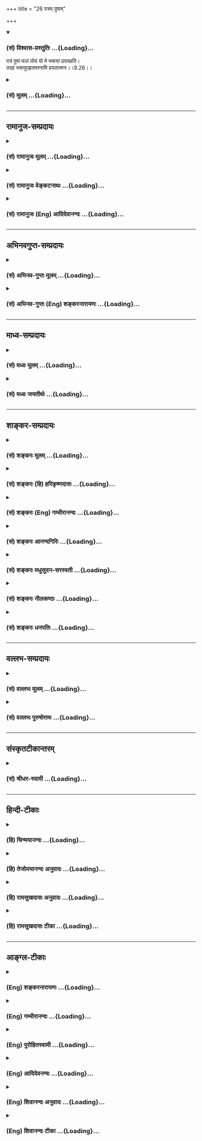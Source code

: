 +++
title = "26 पत्रम् पुष्पम्"

+++
<div class="js_include" newlevelforh1="3" title="(सं) विश्वास-प्रस्तुतिः" unfilled url="/purANam_vaiShNavam/mahAbhAratam/06-bhIShma-parva/03-bhagavad-gItA-parva/saMskRtam/vishvAsa-prastutiH/09_rAja-vidyA-rAja-guhy/26_patram_puShpam.md">
<details open><summary><h3>(सं) विश्वास-प्रस्तुतिः ...{Loading}...</h3></summary>

पत्रं पुष्पं फलं तोयं यो मे भक्त्या प्रयच्छति।  
तदहं भक्त्युपहृतमश्नामि प्रयतात्मनः।।9.26।।
</details>
</div>
<div class="js_include collapsed" newlevelforh1="3" title="(सं) मूलम्" unfilled url="/purANam_vaiShNavam/mahAbhAratam/06-bhIShma-parva/03-bhagavad-gItA-parva/saMskRtam/mUlam/09_rAja-vidyA-rAja-guhy/26_patram_puShpam.md">
<details><summary><h3>(सं) मूलम् ...{Loading}...</h3></summary>

पत्रं पुष्पं फलं तोयं यो मे भक्त्या प्रयच्छति।  
तदहं भक्त्युपहृतमश्नामि प्रयतात्मनः।।9.26।।
</details>
</div>


_________________
## रामानुज-सम्प्रदायः
<div class="js_include collapsed" newlevelforh1="3" title="(सं) रामानुजः मूलम्" unfilled url="/purANam_vaiShNavam/mahAbhAratam/06-bhIShma-parva/03-bhagavad-gItA-parva/saMskRtam/rAmAnujaH/mUlam/09_rAja-vidyA-rAja-guhy/26_patram_puShpam.md">
<details><summary><h3>(सं) रामानुजः मूलम् ...{Loading}...</h3></summary>

।।9.26।। सर्वसुलभं **पत्रं** वा **पुष्पं** वा **फलं** वा तोयं वा **यो
भक्त्या मे प्रयच्छति** अत्यर्थमत्प्रियतया तत्प्रदानेन विना आत्मधारणम्
अलभमानतया तदेकप्रयोजनो यो मे पत्रादिकं ददाति तस्य **प्रयतात्मनः**
तत्प्रदानैकप्रयोजनत्वरूपशुद्धियुक्तमनसः **तत्** तथाविध**भक्त्युपहृतम्
अहं** सर्वेश्वरो निखिलजगदुदयविभवलयलीलः अवाप्तसमस्तकामः सत्यसंकल्पः
अनवधिकातिशयासंख्येकल्याणगुणगणः स्वाभाविकानवधिकातिशयानन्दस्वानुभवे
वर्तमानः अपि; मनोरथपथदूरवर्ति प्रियं प्राप्य इव **अश्नामि।** यथा उक्तं
मोक्षधर्मे -- याः क्रियाः संप्रयुक्ताः स्युः एकान्तगतबुद्धिभिः। ताः
सर्वाः शिरसा देवः प्रतिगृह्णाति वै स्वयम्।। (महा0 शा0 340।64)
इति। यस्माद् ज्ञानिनां महात्मनां वाङ्मनसागोचरः अयं विशेषः तस्मात् त्वं च
ज्ञानी भूत्वा उक्तलक्षणभक्तिभारावनतात्मा आत्मीयः
कीर्तनयतनार्चनप्रणामादिकं सततं कुर्वाणो लौकिकं वैदिकं च नित्यनैमित्तिकं
कर्म च इत्थं कुरु इति आह --

</details>
</div>
<div class="js_include collapsed" newlevelforh1="3" title="(सं) रामानुजः वेङ्कटनाथः" unfilled url="/purANam_vaiShNavam/mahAbhAratam/06-bhIShma-parva/03-bhagavad-gItA-parva/saMskRtam/rAmAnujaH/venkaTanAthaH/09_rAja-vidyA-rAja-guhy/26_patram_puShpam.md">
<details><summary><h3>(सं) रामानुजः वेङ्कटनाथः ...{Loading}...</h3></summary>

  
  
।।9.26।। समानेऽप्यायासे प्राप्यवैषम्यमुक्तम्; अथोपायवैषम्यमुच्यत
इत्याहमद्याजिनामिति। मद्यजनशीलानामित्यथः। अयमपीति
उपास्यसौलभ्यातिशयप्रयुक्तोपायसौकर्यरूप इत्यर्थः। पत्रपुष्पफलानां प्रायशो
हेतुकार्यभावात् क्रमविन्यासः। तस्य तत्तत्कालानुरूपं यथासम्भवं किमपि
लभ्यमिति भावः। पत्रादीनां समासाकरणादसमुच्चयाच्च परस्परनैरपेक्ष्यं
सूचितम् तद्द्योतनायपत्रं वेत्यादिविकल्पकरणम्। एकैकेन तुष्यति भगवानिति
ह्युच्यते। अन्यत्पूर्णादपां कुम्भादन्यत्पादावनेज(सेच)नात्।
अन्यत्कुशलसम्प्रश्ना(न्नैवेक्ष्यति)न्न चेच्छति जनार्दनः \[म.भा.5।87।13\]
इति सर्वाभावेऽपि तोयं लभ्यमित्यभिप्रायेण तस्य पश्चादुक्तिः।
नह्येतद्वित्तव्ययादिसाध्यतया दरिद्रादीनां
दुर्लभमित्यभिप्रायेणसर्वसुलभमित्युक्तम्। अन्यत्र चाहुः -- पत्रेषु
पुष्पेषु फलेषु तोयेष्वक्रीतलभ्येषु सदैव सत्सु। भक्त्यैकलभ्ये पुरुषे
पुराणे मुक्त्यै किमर्थं क्रियते न यत्नः \[गा.पु.पू.219।34ना.पु.62।19\]
इति। य इति सामान्यनिर्देशेन सापराधनिरपराधजडाजडादिविभागमपि न
पश्यामीत्यभिप्रेतम्। वक्ष्यति हि -- येऽपि स्युः पापयोनयः। स्त्रियो
वैश्याः \[9।32\] इत्यादि।  
  
भक्त्येति। भक्त्येत्यनेन
दृष्टादृष्टप्रत्यवायपरिहारफलान्तरहेतुत्वव्यवच्छेदः तद्व्यञ्जयतिअत्यथंति।
प्रयतात्मशब्दं व्याख्यातितत्प्रदानति। तस्य ताम्रतलौ तात चरणौ
सुप्रतिष्ठितौ। सुजातमृदुरक्ताभिरङ्गुलीभिरलङ्कृतौ। प्रयत्नेन मया मूर्ध्ना
गृहीत्वा ह्यभिवन्दितौ इत्यादिष्विव प्रयोजनान्तररागरूपाशुद्धिविरहः
प्रयतत्वमित्यर्थः। पुण्येष्वपि फलाभिसन्धिरेव हि मनसोऽशुद्धिः। तदप्याहुः
-- तपो न कल्कोऽध्ययनं न कल्कः स्वाभाविको वेदविधिर्न कल्कः। प्रसह्य
वित्ताहरणं न कल्कस्तान्येव भावोपहतानि कल्कः \[म.भा.1.1।275\]
इति। भक्त्युपहृतम् इति पुनः कीर्तनं भगवदादरणीयत्वे हेतुरयमेवेति
ज्ञापनार्थम्। तथाच स्वयमेवाहअण्वप्युपहृतं भक्तैर्मम भोगाय जायते।
भूर्यप्यभक्तोपहृतं न मे भोगाय जायते \[पं.रा.\] इति। फलाभिलाषिणामपि
काचिद्भक्तिरस्तीति तद्व्युदासाय तच्छब्द
इत्यभिप्रायेणतथाविधभक्त्युपहृतमित्युक्तम्।
पत्रादिक्षुद्रद्रव्यपरिग्रहपरिपन्थिनः प्रकारा अहंशब्देन विवक्षिता इति
दर्शयितुंसर्वेश्वर इत्यादिकम्। अपिशब्दः प्रत्येकमन्वेतव्यः। सर्वेश्वर इति
यथेन्द्रादयः स्वशक्तिवृद्धये हविरादिकं गृह्णन्ति न हि तथाऽहं;
सर्वगोचरसदातननियमनशक्तिशालित्वादिति भावः।  
  
निखिलजगदुदयविभवलयलील इति न हि मल्लीलोपकरणाद्बहिर्भूतं पत्रादिकं मह्यं
दीयत इति भावः। अवाप्तसमस्तकाम इति न हि मे
अनवाप्तमवाप्तव्यमस्तीत्यभिप्रायः। सत्यसङ्कल्प इति न हि ममाशक्यं
किञ्चिदन्येनोपहृतं स्वीक्रियत इति भावः। अनवधिकेत्यादि गुणतः स्वरूपतश्च
निरतिशयानन्दतप्तस्य मे कियदिदं पत्रादिकं इति तात्पर्यम्। स्वाभाविकशब्देन
हेतुनैरपेक्ष्यं;वर्तमानशब्देन चानिवर्त्यत्वं विवक्षितम्। परिपूर्णोऽपि
भगवान् भक्तैर्यत्किञ्चिदीरितम्। सापेक्षवत्तदादत्ते तेन प्रीतो ददात्यलम्
\[म.भा.12।35।64\] इत्यस्यार्थमभिप्रयन्नाहमनोरथेति। अश्नामि
इत्युपभोगमात्रलक्षणा तेन निवेद्याभावे पत्रादिकमपि निवेद्यं स्यादिति
व्यज्यते। फलान्तरार्थिजनसमर्पितानांतत्सर्वं वेदवेद्यस्य (कृत्स्नं तु
तस्य देवस्य) चरणावुपतिष्ठते \[म.भा.12।343।63\] इति
भगवत्पादोपसर्पणमुक्त्वा परमैकान्तिजनदत्तानां भगवताऽत्यादरेण शिरसा
प्रतिग्रहो मोक्षधर्मेऽभिहित इत्याहयथोक्तमिति।  
  

</details>
</div>
<div class="js_include collapsed" newlevelforh1="3" title="(सं) रामानुजः (Eng) आदिदेवानन्दः" unfilled url="/purANam_vaiShNavam/mahAbhAratam/06-bhIShma-parva/03-bhagavad-gItA-parva/saMskRtam/rAmAnujaH/english/AdidevAnandaH/09_rAja-vidyA-rAja-guhy/26_patram_puShpam.md">
<details><summary><h3>(सं) रामानुजः (Eng) आदिदेवानन्दः ...{Loading}...</h3></summary>

9.26 Whoever offers to Me with true devotion a leaf, or a flower, or a
fruit or water, which can be easily obtained, I accept it. That true
devotion is love of such an exalted kind that the devotee cannot sustain
himself without making such offering; the devotee has no extraneous
purpose other than serving Me. Such an offering coming from a heart
rendered pure with that singleness of purpose of considering the
offering as an end in itself - I, the Lord of the universe, whose sport
consists in the origin, maintenance and dissolution of the entire world,
who has all desires fulfilled, whose will is always accomplished, whose
auspicious attributes are unlimited and unsurpassed, who is enjoying the
infinite and unsurpassed bliss that is in Myself - I accept and enjoy
the aforesaid type of offering, as if I was obtaining a desired object
far beyond the range of My hopes. Thus it is declared in the
Moksa-dharma: "Whatever acts are consecrated by those whose intellects
are concentrated in single-pointed devotion, all these, the Lord Himself
accepts on His head." (Ma. Bha. Sa., 340.64) Sri Krsna proceeds to say:
As there is this distinctive excellence, incomprehensible by speech and
mind in respect of these great men called the Jnanins, you also,
following them, become a Jnanin, i.e., have your self and all your
belongings 'bent down,' i.e., dedicated, under the weight of Bhakti as
prescribed earlier. Be always singing My praises, doing My services,
worshipping Me and prostrating before Me; also perform your secular and
Vedic duties, periodical and occasional, in this manner.'

</details>
</div>


_________________
## अभिनवगुप्त-सम्प्रदायः
<div class="js_include collapsed" newlevelforh1="3" title="(सं) अभिनव-गुप्तः मूलम्" unfilled url="/purANam_vaiShNavam/mahAbhAratam/06-bhIShma-parva/03-bhagavad-gItA-parva/saMskRtam/abhinava-guptaH/mUlam/09_rAja-vidyA-rAja-guhy/26_patram_puShpam.md">
<details><summary><h3>(सं) अभिनव-गुप्तः मूलम् ...{Loading}...</h3></summary>

।।9.26।। No commentary.

</details>
</div>
<div class="js_include collapsed" newlevelforh1="3" title="(सं) अभिनव-गुप्तः (Eng) शङ्करनारायणः" unfilled url="/purANam_vaiShNavam/mahAbhAratam/06-bhIShma-parva/03-bhagavad-gItA-parva/saMskRtam/abhinava-guptaH/english/shankaranArAyaNaH/09_rAja-vidyA-rAja-guhy/26_patram_puShpam.md">
<details><summary><h3>(सं) अभिनव-गुप्तः (Eng) शङ्करनारायणः ...{Loading}...</h3></summary>

9.23-26 Ye' pi etc. upto prayatatmanah. Even those who worship \[gods\]
with other names, they too \[in fact\] worship Me alone, becaue there is
nothing (no god) to be worshipped apart from the Brahman. But the
difference is that \[they do so\] by non-injunction. Non-injunction :
different injunctions. \[This amounts to saying that\] having the innate
nature of the Absolute Brahman-Existence, I am indeed worshipped by
manifold injunctions (i.e., sacrifices enjoined by injunctions). But
non-injunction should not be explained as 'by defective injunction' as
it has been done by others (other commentators), who acire dirts of
great sins by insulting other systems of philosophy. If their view is
correct then the declarations that are actually found viz., 'They offer
sacrifice to Me alone', and 'I am alone the enjoyer of all sacrifices' -
all would be inconsistent. Enough of talk with the sinful ones. Our
preceptors, however, explain \[ye'pyanya-etc.\] as follows : Those who,
following the principle of the doctrine of duality consider certain
deity as different from their own Self and as devoid of the innate
nature of the Brahman, and offer sacrifice to that deity only-but it is
only to Me, their own Self that even those men offer their sacrifices,
however by non-injunction i.e. by faulty injunction of the nature of
duality-view. That is why \[the Lord\] says (in verse 25) 'They do not
recognise Me, their own Self, correctly as that deity itself, i.e., as
the enjoyer \[of the oblation of the sacrifice\]. Hence they move away
from My nature . Why ; By being votaries of gods, they attain the gods
etc. (verse 26). It amounts to say that this \[fact of attaining these
gods\] is itself nothing but moving away \[from Me, the Self\]. On the
other hand, those who realise My nature (i.e. Me) as being not different
\[from their Self\], they offer sacrifices to Me alone, even though
those sacrifices etc. are for the gods, goblins and manes.' \[The Lord\]
is going to conclude \[the present topic\] as : '(Thus) offering
sacrifice to Me they attain Me alone.' (IX-29,35). But that alone is
called a deity which is aimed at \[according to injunction\], for
offering things (i.e. oblation). Hence, how can a sacrifice be offered
to one's own Self, a category that cannot be aimed at ; For example,
there is the injunction: 'The oblation \[of rice\] of the rite prayana,
crooked in the milk, is intended for the deity Aditi'; and hence this
Aditi becomes the object intended \[in the sacrifice\], because that
particular deity is an adjunct of an injunction, and because it is
included in the injunction as one to be aimed at. But \[in the present
case\], there is no injunction that concerns the Self. Having \[these
objections\] in mind \[the Lord\] says : \[They offer sacrifice\] to Me
following non-injunction. The idea is this : An injunction is reired
only in the case of a deity that is different from one's own Self. For,
the injunction is one of the nature of imparting the knowledge only of
that particular thing which is not known \[otherwise\]. But, one's own
Self, the Absolute Lord, is known, not following any injunction. For,
the knowledge of the Self is not brought by injunction. Certainly no
action is undertaken not aiming the Self. Therefore in all cases \[of
offerings\], intended for the deities like Indra etc., this Self of
one's own is certainly intended , as the Self is, by nature, the
illuminator of the entire Universe; as It is like a thread in a garland;
and as It is illumining \[on Its own accord\], asserting Its superiority
\[over all others\] and only serving as a background (bhittih, 'a
screen', or 'a wall') of the manifestations of the deity so intended by
him \[in the sacrifice\]. Thus it is established by logic that even the
votaries of gods offer sacrifices to Me (the Absolute) alone, becuase
'I' depends on no injunction. As far as these sacrificers are concerned,
the principal effect of the sacrifice viz., attaining 'Me', is not
intended by them as their own. On the other hand, they are very much
satisfied with attaining the status of Indra etc., just as a priest is
satisfied with limited fees. To indicate this, the parasmaipada form
(yajanti) \[is used\]. For, it has been stated by myself (Ag.)
\[else-where\] as : 'One, who knows the Vedas and does not know \[to
intend for\] the status of (or the word) Sambhu (the Absolute), would
feel afflicted in despair. \[For\], aspiring for the heaven, and
\[hence\] rejecting the status of \[the actual\] performer of of
sacrifice (yajamana), \[but at the same time\] performing sacrifice for
others (yajan), he has become a \[mere\] priest in the sacrifice.
Indeed, the divergently flowing floods of taste for action, without
exception, - even though they flow from the Absolute consciousness - do
not bestow \[on the performer\] the mighty ocean of Bliss of one's own
Self if they do not gain a complete stability' Thus whosoever realises
in the said manner, his sacrifice, though aimed at the deities like
Indra, is in fact a sacrifice offered to the Absolute Lord. Whatever may
be the other actions of his, they too become acts of worshipping his own
Self, the Absolute Lord, as It alone is intended in all his action. This
\[the Lord\] says :

</details>
</div>


_________________
## माध्व-सम्प्रदायः
<div class="js_include collapsed" newlevelforh1="3" title="(सं) मध्वः मूलम्" unfilled url="/purANam_vaiShNavam/mahAbhAratam/06-bhIShma-parva/03-bhagavad-gItA-parva/saMskRtam/madhvaH/mUlam/09_rAja-vidyA-rAja-guhy/26_patram_puShpam.md">
<details><summary><h3>(सं) मध्वः मूलम् ...{Loading}...</h3></summary>

।।9.26।। दुर्बलैस्त्वं पूजयितुमशक्यो महत्त्वादित्याशङक्याह -- पत्रमिति। न
त्वविहितपत्रादि; तस्यापराधत्वोक्तेर्वाराहादा। भक्त्यैवाहं तृप्य इति
भावः। भक्तप्रियं सकललोकनमस्कृतं च इति भारते। एतावानेव लोकेऽस्मिन् पुंसः
स्वार्थः परः स्मृतः। एकान्तभक्तिर्गोविन्दे यत्सर्वत्रात्मदर्शनम्
\[भाग.7।7।55\]।

</details>
</div>
<div class="js_include collapsed" newlevelforh1="3" title="(सं) मध्वः जयतीर्थः" unfilled url="/purANam_vaiShNavam/mahAbhAratam/06-bhIShma-parva/03-bhagavad-gItA-parva/saMskRtam/madhvaH/jayatIrthaH/09_rAja-vidyA-rAja-guhy/26_patram_puShpam.md">
<details><summary><h3>(सं) मध्वः जयतीर्थः ...{Loading}...</h3></summary>

।।9.26।। पत्रमित्यस्य सङ्गत्यप्रतीतेराह -- **दुर्बलैरिति**। अतस्तद्भजनस्य
महाफलत्वेऽपि तद्विहायाल्पानां देवानां भजनमल्पफलमपि सुशकत्वात्करोमीति
प्रासङ्गिकशङ्काशेषः। साधनानादरस्योक्तत्वाद्यत्किञ्चित्पत्रादिकमिति न
मन्तव्यमित्याह -- **न त्वि**ति। तत्किमपि भगवते समर्पणीयमेवेति
नियमोऽत्राभिप्रेत इत्यत आह -- **भक्त्यैवे**ति। कुतः इत्यत आह --
**भक्ते**ति। स्वार्थः स्वार्थसाधनोपायः।

</details>
</div>


_________________
## शाङ्कर-सम्प्रदायः
<div class="js_include collapsed" newlevelforh1="3" title="(सं) शङ्करः मूलम्" unfilled url="/purANam_vaiShNavam/mahAbhAratam/06-bhIShma-parva/03-bhagavad-gItA-parva/saMskRtam/shankaraH/mUlam/09_rAja-vidyA-rAja-guhy/26_patram_puShpam.md">
<details><summary><h3>(सं) शङ्करः मूलम् ...{Loading}...</h3></summary>

।।9.26।। --,**पत्रं पुष्पं फलं तोयम्** उदकं **यः** मे मह्यं **भक्त्या
प्रयच्छति;** तत् **अहं** पत्रादि **भक्त्या उपहृतं** भक्तिपूर्वकं
प्रापितं भक्त्युपहृतम् **अश्नामि** गृह्णामि **प्रयतात्मनः**
शुद्धबुद्धेः।। यतः एवम्; अतः --,

</details>
</div>
<div class="js_include collapsed" newlevelforh1="3" title="(सं) शङ्करः (हि) हरिकृष्णदासः" unfilled url="/purANam_vaiShNavam/mahAbhAratam/06-bhIShma-parva/03-bhagavad-gItA-parva/saMskRtam/shankaraH/hindI/harikRShNadAsaH/09_rAja-vidyA-rAja-guhy/26_patram_puShpam.md">
<details><summary><h3>(सं) शङ्करः (हि) हरिकृष्णदासः ...{Loading}...</h3></summary>

।।9.26।। मेरे भक्तोंको केवल अपुनरावृत्तिरूप अनन्त फल मिलता है इतना ही
नहीं; किंतु मेरी आराधना भी सुखपूर्वक की जा सकता है। कैसे ( सो कहते हैं
-- )  
  
जो भक्त मुझे पत्र; पुष्प; फल और जल आदि कुछ भी वस्तु भक्तिपूर्वक देता है;
उस प्रयतात्मा -- शुद्धबुद्धि भक्तके द्वारा भक्तिपूर्वक अर्पण किये हुए वे
पत्र पुष्पादि मैं ( स्वयं ) खाता हूँ अर्थात् ग्रहण करता हूँ।

</details>
</div>
<div class="js_include collapsed" newlevelforh1="3" title="(सं) शङ्करः (Eng) गम्भीरानन्दः" unfilled url="/purANam_vaiShNavam/mahAbhAratam/06-bhIShma-parva/03-bhagavad-gItA-parva/saMskRtam/shankaraH/english/gambhIrAnandaH/09_rAja-vidyA-rAja-guhy/26_patram_puShpam.md">
<details><summary><h3>(सं) शङ्करः (Eng) गम्भीरानन्दः ...{Loading}...</h3></summary>

9.26 Yah, whoever; prayaccati, offers; me, Me; bhaktya, with devotion;
patram, a leaf; puspam, a flower phalam, a fruit; or toyam, water;
asnami, I accept; tat, that (gift)-leaf etc.; prayata-atmanah, of the
pure-hearted man; which has been bhakti-upahrtam devotionally presented.
Since this is so, therefore-

</details>
</div>
<div class="js_include collapsed" newlevelforh1="3" title="(सं) शङ्करः आनन्दगिरिः" unfilled url="/purANam_vaiShNavam/mahAbhAratam/06-bhIShma-parva/03-bhagavad-gItA-parva/saMskRtam/shankaraH/AnandagiriH/09_rAja-vidyA-rAja-guhy/26_patram_puShpam.md">
<details><summary><h3>(सं) शङ्करः आनन्दगिरिः ...{Loading}...</h3></summary>

।।9.26।। अनन्तफलत्वाद्भगवदाराधनमेव कर्तव्यमित्युक्तं सुकरत्वाच्च तथेत्याह
-- **न केवलमिति।** भगवदाराधनस्य सुकरत्वमेव प्रश्नपूर्वकं प्रपञ्चयति --
**कथमित्यादिना।** यद्धि पुष्पादिकं भक्तिपूर्वकं मदर्थमर्पितं तेनायं
शुद्धचेतास्तपस्वी मामाराधयतीत्यहमवधारयामीत्याह -- **पत्रमित्यादिना।**

</details>
</div>
<div class="js_include collapsed" newlevelforh1="3" title="(सं) शङ्करः मधुसूदन-सरस्वती" unfilled url="/purANam_vaiShNavam/mahAbhAratam/06-bhIShma-parva/03-bhagavad-gItA-parva/saMskRtam/shankaraH/madhusUdana-sarasvatI/09_rAja-vidyA-rAja-guhy/26_patram_puShpam.md">
<details><summary><h3>(सं) शङ्करः मधुसूदन-सरस्वती ...{Loading}...</h3></summary>

।।9.26।। तदेवं देवतान्तराणि परित्यज्यानन्तफलत्वाद्भगवत एवाराधनं
कर्तव्यमतिसुकरत्वाच्चेत्याह -- पत्रं पुष्पं फलं तोयमन्यद्वाऽनायासलभ्यं
यत्किंचिद्वस्तु यः कश्चिदपि नरो मे मह्यमनन्तमहाविभूतिपतये परमेश्वराय
भक्त्यान वासुदेवात्परमस्ति किंचित् इति बुद्धिपूर्विकया प्रीत्या
प्रयच्छति ईश्वराय भृत्यवदुपकल्पयति।
मत्स्वत्वानास्पदद्रव्याभावात्सर्वस्यापि जगतो मयैवार्जितत्वात्। अतो
मदीयमेव सर्वं मह्यमर्पयति जनः तस्य प्रीत्या प्रयच्छतः प्रयतात्मनः
शुद्धबुद्धेस्तत्पत्रपुष्पादि तृच्छमपि वस्तु अहं सर्वेश्वरोऽश्नामि
अशनवत्प्रीत्या स्वीकृत्य तृप्यामि। अत्र
वाच्यस्यात्यन्ततिरस्कारादर्शनलक्षितेन स्वीकारविशेषेण प्रीत्यतिशयहेतुत्वं
व्यज्यते। न ह वै देवा अश्नन्ति न पिबन्त्येतदेवामृतं दृष्ट्वा तृप्यन्ति
इति श्रुतेः। कस्मात्तुच्छमपि तदश्नामि; यस्मात् भक्त्युपसंहृतं भक्त्या
प्रीत्या समर्पितम्। तेन प्रीत्या समर्पणं मत्स्वीकारनिमित्तमित्यर्थः।
अत्र भक्त्या प्रयच्छतीत्युक्त्वा पुनर्भक्त्युपहृतमिति वदन्नभक्तस्य
ब्राह्मणत्वतपस्वित्वादि मत्स्वीकारनिमित्तं न भवतीति परिसंख्यां सूचयति।
श्रीदामब्राह्मणानीततण्डुलकणभक्षणवत्प्रीतिविशेषप्रतिबद्धभक्ष्याभक्ष्यविज्ञानो
बाल इव मात्राद्यर्पितं पत्रपुष्पादि,भक्तार्पितं साक्षादेव भक्षयामीति वा।
तेन भक्तिरेव मत्परितोषनिमित्तं नतु देवतान्तरवद्बल्युपहारादि
बहुवित्तव्ययायाससाध्यं किंचिदिति देवतान्तरमपहाय मामेव भजेतेत्यभिप्रायः।

</details>
</div>
<div class="js_include collapsed" newlevelforh1="3" title="(सं) शङ्करः नीलकण्ठः" unfilled url="/purANam_vaiShNavam/mahAbhAratam/06-bhIShma-parva/03-bhagavad-gItA-parva/saMskRtam/shankaraH/nIlakaNThaH/09_rAja-vidyA-rAja-guhy/26_patram_puShpam.md">
<details><summary><h3>(सं) शङ्करः नीलकण्ठः ...{Loading}...</h3></summary>

।।9.26।। मद्भक्तिरतिसुकरा देवतान्तरभक्तिस्तु
बहुवित्तव्ययायाससाध्येत्याशयेनाह -- **पत्रमिति।** भक्तिरेव केवलं
ममापेक्षिता नान्यदिति भावः। भक्त्युपहृतं भक्त्या समर्पितम्।

</details>
</div>
<div class="js_include collapsed" newlevelforh1="3" title="(सं) शङ्करः धनपतिः" unfilled url="/purANam_vaiShNavam/mahAbhAratam/06-bhIShma-parva/03-bhagavad-gItA-parva/saMskRtam/shankaraH/dhanapatiH/09_rAja-vidyA-rAja-guhy/26_patram_puShpam.md">
<details><summary><h3>(सं) शङ्करः धनपतिः ...{Loading}...</h3></summary>

।।9.26।। न केवलं मम पूजकानां मत्प्राप्तिरुपमना वृत्तिलक्षणमनन्तफलमपि तु
मत्पूजनसाधनानामतिसौलभ्यान्मद्यजनमतिसुलभमित्याह। पत्रं तुलसीपत्रं;
पुष्पं; फलं; तोयं जलं; यो मे मह्यं भक्त्या परप्रेरणा प्रयच्छति अर्पयति।
प्रयतात्मनः तत् पत्रादि भक्त्या उपहृतं समर्पितं अश्रामि गृहीत्वा
तृप्यामीत्यर्थः। सुदाम्नोपाहृततन्दुलवद्भक्षयामीति वा।
तस्माद्देवतान्तरादिपूजनं विहायाल्पायासलब्यवस्तुसाध्यमनन्तफलदं
मद्यजनमतिभक्त्या कर्तव्यमित्यभिप्रायः।

</details>
</div>


_________________
## वल्लभ-सम्प्रदायः
<div class="js_include collapsed" newlevelforh1="3" title="(सं) वल्लभः मूलम्" unfilled url="/purANam_vaiShNavam/mahAbhAratam/06-bhIShma-parva/03-bhagavad-gItA-parva/saMskRtam/vallabhaH/mUlam/09_rAja-vidyA-rAja-guhy/26_patram_puShpam.md">
<details><summary><h3>(सं) वल्लभः मूलम् ...{Loading}...</h3></summary>

।।9.26।। तदेवं स्वभक्तानां स्वप्राप्तिप्रकारं उक्त्वाऽधुना स्वभक्तेः
सर्वोत्तमत्वमनायासत्वेनेतरविलक्षणत्वं च दर्शयति -- पत्रं पुष्पमिति।
विवृत्तमेतद्भागवतसुबोधिन्यां इति नात्र प्रपञ्च्यते। न हि महाविभूतेः
परमात्मनो मम क्षुद्रदेवतानामिव बहुपचाराडम्बरेण परितोषःकिमासनं ते
गरुडासनाय इत्युक्तत्वात् किन्तु भक्तमात्रेण समर्पितं पत्रादिमात्रमपि
विदुरस्येव तस्य भक्तस्य प्रयतचित्तस्य मत्सम्बद्धात्मन आत्मनिवेदिनो वा
भक्त्याऽर्पितं विश्वासदार्ढ्यार्यं चाश्नामि। अयं तेभ्यो विशेषो दर्शितः।
स्वल्पोपचारमात्रेणैव भक्त्या बहुप्रतोषलाभ इतिअनश्नन्भगवान्वेदे
भक्तावशनधर्मवान् इति वाक्यात्।

</details>
</div>
<div class="js_include collapsed" newlevelforh1="3" title="(सं) वल्लभः पुरुषोत्तमः" unfilled url="/purANam_vaiShNavam/mahAbhAratam/06-bhIShma-parva/03-bhagavad-gItA-parva/saMskRtam/vallabhaH/puruShottamaH/09_rAja-vidyA-rAja-guhy/26_patram_puShpam.md">
<details><summary><h3>(सं) वल्लभः पुरुषोत्तमः ...{Loading}...</h3></summary>

  
  
।।9.26।। भक्तेषु विशेषमाह -- पत्रमिति। पत्रं तुलस्यादीनां प्रियरूपम्।
पुष्पं अलङ्कारात्मकम्। फलं सामग्रीरूपम्। तोयं सामग्रीभेदरूपम्। यो मे मम
भक्त्या स्नेहेन; न तु विहितत्वेन; प्रयच्छति प्रकर्षेण भावात्मकतया
समर्पयति; तत् पूर्वोक्तं सर्वं भक्त्युपहृतं स्नेहेन समर्पितं प्रयतात्मनः
मदेकपरतया वशीकृतचेतसः अहं पुरुषोत्तमः अश्नामि भुनज्मीत्यर्थः।
अनायासप्राप्त्यर्थं पत्रादिकमुक्तम्। अशनोक्त्या तदङ्गीकारेणाग्रे
स्वभोगयोग्यसर्वसामग्रीसम्पादनं व्यज्यते। अत एव सुदामार्थं स्वसम्पद्दाने
पृथुकमुष्टिमङ्गीकृतवान्। ,

</details>
</div>


_________________
## संस्कृतटीकान्तरम्
<div class="js_include collapsed" newlevelforh1="3" title="(सं) श्रीधर-स्वामी" unfilled url="/purANam_vaiShNavam/mahAbhAratam/06-bhIShma-parva/03-bhagavad-gItA-parva/saMskRtam/shrIdhara-svAmI/09_rAja-vidyA-rAja-guhy/26_patram_puShpam.md">
<details><summary><h3>(सं) श्रीधर-स्वामी ...{Loading}...</h3></summary>

।।9.26।। तदेवं स्वभक्तानामक्षयफलत्वमुक्तम्। अनायासत्वं स्वभक्तेर्दर्शयति
**-- पत्रमिति।** पत्रपुष्पादिमात्रमपि मह्यं भक्त्या प्रीत्या यः
प्रयच्छति तस्य प्रयतात्मनः शुद्धचित्तस्य निष्कामभक्तस्य
तत्पत्रपुष्पादिकं तेन भक्त्योपहृतं समर्पितमहमश्नामि प्रीत्या गृह्णामि।
नहि महाविभूतिपतेः परमेश्वरस्य मम क्षुद्रदेवतानामिव
बहुवित्तसाध्ययागादिभिः परितोषः स्यात् किंतु भक्तिमात्रेण। अतो भक्तेन
समर्पितं यत्किंचित्पत्रादिमात्रमपि तदनुग्रहार्थमेवाश्नामीति भावः।

</details>
</div>


_________________
## हिन्दी-टीकाः
<div class="js_include collapsed" newlevelforh1="3" title="(हि) चिन्मयानन्दः" unfilled url="/purANam_vaiShNavam/mahAbhAratam/06-bhIShma-parva/03-bhagavad-gItA-parva/hindI/chinmayAnandaH/09_rAja-vidyA-rAja-guhy/26_patram_puShpam.md">
<details><summary><h3>(हि) चिन्मयानन्दः ...{Loading}...</h3></summary>

।।9.26।। विश्व में कोई ऐसा धर्म नहीं है; जो भक्तों द्वारा ईश्वर को उपहार
देने को मान्यता और प्रोत्साहन न देता हो। आधुनिक शिक्षित पुरुष को वास्तव
में आश्चर्य होता है कि आखिर अनन्त परमात्मा को अपने दीपक के लिए तेल या एक
मोमबत्ती या रहने के लिए मन्दिर या मस्जिद के रूप में एक घर जैसी क्षुद्र
वस्तुओं की आवश्यकता क्यों होती है विपरीत धारणाओं के विष से विषाक्त हुई
शुष्क व आनन्दहीन बुद्धि के लोग निर्लज्जतापूर्वक इसका भी आग्रह करने लगे
हैं कि ईश्वर के इन घरों को अस्पताल; विद्यालय; मानसिक चिकित्सालय और
प्रसूति गृहों में परिवर्तित कर देना चाहिए। परन्तु मेरा विश्वास है कि मैं
ऐसे समाज को सम्बोधित कर रहा हूँ; जो कमसेकम अभी तो नैतिक पतन के अधोबिन्दु
तक नहीं पहुँचा है। जिस समाज में अभी भी भावनापूर्ण स्वस्थ हृदय के
विवेकशील लोग रहते हैं; वहाँ निश्चय ही मन्दिरों और पूजा की आवश्यकता है।
यह भी ध्यान में रखने की बात है कि इन मन्दिरों में उनकी कलाकौशल पूर्ण
रचना; कर्मकाण्ड का आडम्बर या स्वर्णाभूषणों की चमक और धन का प्रदर्शन उनकी
सफलता के मूल कारण नहीं हैं। यहाँ तक कि प्रतिदिन वहाँ आने वाले
दर्शनार्थियों की संख्या पर भी उनकी सफलता निर्भर नहीं करती। इस श्लोक की
प्रत्यक्ष भाषा और शैली ही यह स्पष्ट करती है कि विश्वपति भगवान् को इन
भौतिक वस्तुओं का कोई मूल्य और महत्व नहीं है। वे अपने भक्त का वह प्रेम और
भक्ति स्वीकार करते हैं जिससे प्रेरित होकर वह अल्प उपहार भगवान् को अर्पण
करता है फिर अर्पित की हुई वस्तु चाहे पत्र; पुष्प; फल; या स्वर्ण मन्दिर
हो; उसका महत्त्व नहीं भगवान् कहते हैं; शुद्धचित्त के उस भक्त के द्वारा
भक्तिपूर्वक अर्पित वह उपहार मैं स्वीकार करता हूँ। इस श्लोक में विशेष रूप
से चुनकर कुछ शब्दों का प्रयोग किया गया है जो त्याग और अर्पण के उस
सिद्धांत को स्पष्ट करता है; जिस पर सभी धर्मों का आग्रह होता है। इसमें
सन्देह नहीं है कि परमात्मा को अपना पूर्णत्व पूर्ण करने के लिए अथवा अनन्त
वैभव को बनाये रखने के लिए भक्तों के उपहारों की आवश्यकता नहीं होती।
भक्तगण अपने इष्ट देवता को कुछनकुछ अर्पण करना चाहते हैं; जो वास्तव में
भगवान् के द्वारा निर्मित जगत् रूप उपवन की ही एक वस्तु होती है; जिसका
भक्तजन उपयोग कर रहे थे। एक सार्वजनिक उपवन में भी कोई प्रेमी वहीं से फूल
तोड़कर अपनी प्रेमिका को भेंट देता है। इसी प्रकार; भक्त भी भगवान् के ही
उपवन से वस्तु चुराकर उन्हें ही पुन अर्पित करता है। विचार करने से ज्ञात
होता है कि वास्तव में; भगवान् को कुछ भेंट देने का हमारा अभिमान कितना
वृथा और खोखला है। फिर भी; ईश्वर की सब प्रकार की पूजाओं में उन्हें कुछ
अर्पण करने का महत्त्वपूर्ण विधान है; जिसके पालन पर विशेष बल दिया जाता
है। पत्रपुष्पादि अर्पण करते समय यदि भक्त यह समझता है कि वह उन वस्तुओं को
ही समर्पित कर रहा है; तो वह इस विधान का ही दुरुपयोग कर रहा है। वह अर्पण
के सिद्धांत को नहीं जानता है। यहाँ पुष्प आदि का प्रयोजन एक चम्मच के समान
है। भोजन के समय हम चम्मच का उपयोग किसी खाद्य पदार्थ को मुँह तक ले जाने
में करते हैं परन्तु भोजनोपरान्त चम्मच थाली में ही रखा रहता है। बगीचे में
या मन्दिर में फूलफल आदि रहते ही हैं परन्तु जब एक भक्त उन्हें तोड़कर
भगवान् को अर्पण करता है तब वे उसके प्रेम और समर्पण को व्यक्त करने के
माध्यम बन जाते हैं। यही बात भगवान यहाँ स्पष्ट करते हैं कि; शुद्ध बुद्धि
के भक्त द्वारा भक्तिपूर्वक अर्पित वस्तु को मैं स्वीकार करता हूँ। इसलिए
भगवान को कुछ अर्पण करने की क्रिया प्रभावपूर्ण होने के लिए दो बातों की
आवश्यकता है (क) वह उपहार भक्तिपूर्वक अर्पण किया गया हो तथा (ख) वह शुद्ध
बुद्धि के भक्त द्वारा अर्पण किया गया हो। इन दोनों बातों के बिना अर्पण
केवल आर्थिक अपव्यय है और अन्धश्रद्धा तथा मिथ्याविश्वास है। यदि उसका उचित
अनुसरण किया जाय तो आत्मविकास के आध्यात्मिक मार्ग के लिए उपयुक्त वाहन बन
जाता है। इसलिए --

</details>
</div>
<div class="js_include collapsed" newlevelforh1="3" title="(हि) तेजोमयानन्दः अनुवादः" unfilled url="/purANam_vaiShNavam/mahAbhAratam/06-bhIShma-parva/03-bhagavad-gItA-parva/hindI/tejomayAnandaH/anuvAdaH/09_rAja-vidyA-rAja-guhy/26_patram_puShpam.md">
<details><summary><h3>(हि) तेजोमयानन्दः अनुवादः ...{Loading}...</h3></summary>

।।9.26।। जो कोई भी भक्त मेरे लिए पत्र, पुष्प, फल, जल आदि भक्ति से अर्पण
करता है, उस शुद्ध मन के भक्त का वह भक्तिपूर्वक अर्पण किया हुआ (पत्र
पुष्पादि) मैं भोगता हूँ अर्थात् स्वीकार करता हूँ।।

</details>
</div>
<div class="js_include collapsed" newlevelforh1="3" title="(हि) रामसुखदासः अनुवादः" unfilled url="/purANam_vaiShNavam/mahAbhAratam/06-bhIShma-parva/03-bhagavad-gItA-parva/hindI/rAmasukhadAsaH/anuvAdaH/09_rAja-vidyA-rAja-guhy/26_patram_puShpam.md">
<details><summary><h3>(हि) रामसुखदासः अनुवादः ...{Loading}...</h3></summary>

।।9.26।। जो भक्त पत्र, पुष्प, फल, जल आदि (यथासाध्य प्राप्त वस्तु) को
भक्तिपूर्वक मेरे अर्पण करता है, उस मेरेमें तल्लीन हुए अन्तःकरणवाले
भक्तके द्वारा भक्तिपूर्वक दिये हुए उपहार-(भेंट-) को मैं खा लेता हूँ।

</details>
</div>
<div class="js_include collapsed" newlevelforh1="3" title="(हि) रामसुखदासः टीका" unfilled url="/purANam_vaiShNavam/mahAbhAratam/06-bhIShma-parva/03-bhagavad-gItA-parva/hindI/rAmasukhadAsaH/TIkA/09_rAja-vidyA-rAja-guhy/26_patram_puShpam.md">
<details><summary><h3>(हि) रामसुखदासः टीका ...{Loading}...</h3></summary>

।।9.26।।***व्याख्या--***\[भगवान्की अपरा प्रकृतिके दो कार्य हैं--पदार्थ
और क्रिया। इन दोनोंके साथ अपनी एकता मानकर ही यह जीव अपनेको उनका भोक्ता
और मालिक मानने लग जाता है और इन पदार्थों और क्रियाओंके भोक्ता एवं मालिक
भगवान् हैं -- इस बातको वह भूल जाता है। इस भूलको दूर करनेके लिये ही
भगवान् यहाँ कहते हैं कि पत्र, पुष्प, फल आदि जो कुछ पदार्थ हैं और जो कुछ
क्रियाएँ हैं (9। 27), उन सबको मेरे अर्पण कर दो, तो तुम सदासदाके लिये
आफतसे छूट जाओगे (9। 28)। दूसरी बात, देवताओंके पूजनमें विधि-विधानक,
मन्त्रों आदिकी आवश्यकता है। परन्तु मेरा तो जीवके साथ स्वतः-स्वाभाविक
अपनेपनका सम्बन्ध है, इसलिये मेरी प्राप्तिमें विधियोंकी मुख्यता नहीं है।
जैसे, बालक माँकी गोदीमें जाय, तो उसके लिये किसी विधिकी जरूरत नहीं है। वह
तो अपनेपनके सम्बन्धसे ही माँकी गोदीमें जाता है। ऐसे ही मेरी प्राप्तिके
लिये विधि, मन्त्र आदिकी आवश्यकता नहीं है, केवल अपनेपनके दृढ़ भावकी
आवश्यकता है। \]  
  
** 'पत्रं पुष्पं फलं तोयं यो मे भक्त्या प्रयच्छति'--** जो भक्त अनायास
यथासाध्य प्राप्त पत्र (तुलसीदल आदि), पुष्प, फल, जल आदि भी प्रेमपूर्वक
भगवान्के अर्पण करता है, तो भगवान् उसको खा जाते हैं। जैसे, द्रोपदीसे
पत्ता लेकर भगवान्ने खा लिया और त्रिलोकीको तृप्त कर दिया। गजेन्द्रने
सरोवरका एक पुष्प भगवान्के अर्पण करके नमस्कार किया, तो भगवान्ने
गजेन्द्रका उद्धार कर दिया। शबरीके दिये हुए फल पाकर भगवान् इतने प्रसन्न
हुए कि जहाँ कहीं भोजन करनेका अवसर आया, वहाँ शबरीके फलोंकी प्रशंसा करते
रहे **(टिप्पणी प₀ 514.1)**। रन्तिदेवने अन्त्यजरूपसे आये भगवान्को जल
पिलाया तो उनको,भगवान्के साक्षात् दर्शन हो गये।  
  
जब भक्तका भगवान्को देनेका भाव बहुत अधिक बढ़ जाता है, तब वह अपने-आपको भूल
जाता है। भगवान् भी भक्तके प्रेममें इतने मस्त हो जाते हैं कि अपने-आपको
भूल जाते हैं। प्रेमकी अधिकतामें भक्तको इसका खयाल नहीं रहता कि मैं क्या
दे रहा हूँ, तो भगवान्को भी यह खयाल नहीं रहता कि मैं क्या खा रहा हूँ!
जैसे, विदुरानी प्रेमके आवेशमें भगवान्को केलोंकी गिरी न देकर छिलके देती
है, तो भगवान् उन छिलकोंको भी गिरीकी तरह ही खा लेते हैं! **(टिप्पणी0
514.2)**।

</details>
</div>


_________________
## आङ्ग्ल-टीकाः
<div class="js_include collapsed" newlevelforh1="3" title="(Eng) शङ्करनारायणः" unfilled url="/purANam_vaiShNavam/mahAbhAratam/06-bhIShma-parva/03-bhagavad-gItA-parva/english/shankaranArAyaNaH/09_rAja-vidyA-rAja-guhy/26_patram_puShpam.md">
<details><summary><h3>(Eng) शङ्करनारायणः ...{Loading}...</h3></summary>

9.26. Whosoever with devotion offers Me a leaf, a flower, a fruit, or
\[a little\] water, I taste that offered with devotion by one with
well-controlled self (mind).

</details>
</div>
<div class="js_include collapsed" newlevelforh1="3" title="(Eng) गम्भीरानन्दः" unfilled url="/purANam_vaiShNavam/mahAbhAratam/06-bhIShma-parva/03-bhagavad-gItA-parva/english/gambhIrAnandaH/09_rAja-vidyA-rAja-guhy/26_patram_puShpam.md">
<details><summary><h3>(Eng) गम्भीरानन्दः ...{Loading}...</h3></summary>

9.26 Whoever offers Me with devotion-a leaf, a flower, a fruit, or
water, I accept that (gift) of the pure-hearted man which has been
devotionally presented.

</details>
</div>
<div class="js_include collapsed" newlevelforh1="3" title="(Eng) पुरोहितस्वामी" unfilled url="/purANam_vaiShNavam/mahAbhAratam/06-bhIShma-parva/03-bhagavad-gItA-parva/english/purohitasvAmI/09_rAja-vidyA-rAja-guhy/26_patram_puShpam.md">
<details><summary><h3>(Eng) पुरोहितस्वामी ...{Loading}...</h3></summary>

9.26 Whatever a man offers to Me, whether it be a leaf, or a flower, or
fruit, or water, I accept it, for it is offered with devotion and purity
of mind.

</details>
</div>
<div class="js_include collapsed" newlevelforh1="3" title="(Eng) आदिदेवनन्दः" unfilled url="/purANam_vaiShNavam/mahAbhAratam/06-bhIShma-parva/03-bhagavad-gItA-parva/english/AdidevanandaH/09_rAja-vidyA-rAja-guhy/26_patram_puShpam.md">
<details><summary><h3>(Eng) आदिदेवनन्दः ...{Loading}...</h3></summary>

9.26 Whoever offers Me with true devotion a leaf, a flower, a fruit or
some water, I accept this offering made with devotion by him who is pure
of heart.

</details>
</div>
<div class="js_include collapsed" newlevelforh1="3" title="(Eng) शिवानन्दः अनुवादः" unfilled url="/purANam_vaiShNavam/mahAbhAratam/06-bhIShma-parva/03-bhagavad-gItA-parva/english/shivAnandaH/anuvAdaH/09_rAja-vidyA-rAja-guhy/26_patram_puShpam.md">
<details><summary><h3>(Eng) शिवानन्दः अनुवादः ...{Loading}...</h3></summary>

9.26 Whoever offers Me with devotion a leaf, a flower, a fruit or a
little water that, so offered devotedly by the pure-minded, I accept.

</details>
</div>
<div class="js_include collapsed" newlevelforh1="3" title="(Eng) शिवानन्दः टीका" unfilled url="/purANam_vaiShNavam/mahAbhAratam/06-bhIShma-parva/03-bhagavad-gItA-parva/english/shivAnandaH/TIkA/09_rAja-vidyA-rAja-guhy/26_patram_puShpam.md">
<details><summary><h3>(Eng) शिवानन्दः टीका ...{Loading}...</h3></summary>

9.26 पत्रम् a leaf; पुष्पम् a flower; फलम् a fruit; तोयम् water; यः who;
मे to Me; भक्त्या with devotion; प्रयच्छति,offers; तत् that; अहम् I;
भक्त्युपहृतम् offered with devotion; अश्नामि eat (accept); प्रयतात्मनः
of the pureminded.Commentary A gift; however small; is accepted by the
Lord; when it is offered with profound faith. The Lord is ite satisfied
even with a leaf; a flower; a fruit or water; when it is offered with
singleminded devotion and pure heart. Was He not satisfied with the
little parched rice from the bundle of Sudama and the small berries
offered by Sabari You need not build a golden temple for Him. Build a
golden temple in your heart. Enthrone Him there. He wants only your
devoted heart. But it is difficult to please Indra. You wll have to
offer valuable (material) objects to him.A leaf; a flower of a fruit are
merely symbols. The true means of attaining the Lord is pure unflinching
devotion. All the objects of the state belong to the king. If the
servants of the state offer with devotion some objects to the king he is
highly satisfied. Even so all the objects of the whole world belong to
Him. Yet; He is highly pleased if you offer even a little thing with
devotion.Asnami; literally means eat. The indicative meaning or Lakshana
Vritti is accept.

</details>
</div>
